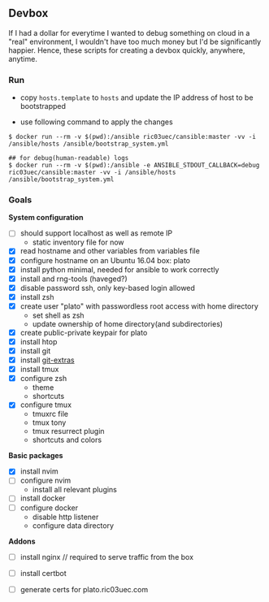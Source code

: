## Devbox

If I had a dollar for everytime I wanted to debug something on cloud in
a "real" environment, I wouldn't have too much money but I'd be significantly
happier.
Hence, these scripts for creating a devbox quickly, anywhere, anytime.

### Run
- copy `hosts.template` to `hosts` and update the IP address of host to be
  bootstrapped

- use following command to apply the changes

```
$ docker run --rm -v $(pwd):/ansible ric03uec/cansible:master -vv -i /ansible/hosts /ansible/bootstrap_system.yml
```

```
## for debug(human-readable) logs
$ docker run --rm -v $(pwd):/ansible -e ANSIBLE_STDOUT_CALLBACK=debug ric03uec/cansible:master -vv -i /ansible/hosts /ansible/bootstrap_system.yml
```

### Goals

**System configuration**

- [ ] should support localhost as well as remote IP
    - static inventory file for now
- [x] read hostname and other variables from variables file
- [x] configure hostname on an Ubuntu 16.04 box: plato
- [x] install python minimal, needed for ansible to work correctly
- [x] install and rng-tools (haveged?)
- [x] disable password ssh, only key-based login allowed
- [x] install zsh
- [x] create user "plato" with passwordless root access with home directory
    - set shell as zsh
    - update ownership of home directory(and subdirectories)
- [x] create public-private keypair for plato
- [x] install htop
- [x] install git
- [x] install [git-extras](https://github.com/tj/git-extras/blob/master/Installation.md)
- [x] install tmux
- [x] configure zsh
    - theme
    - shortcuts
- [x] configure tmux
    - tmuxrc file
    - tmux tony
    - tmux resurrect plugin
    - shortcuts and colors

**Basic packages**
- [x] install nvim
- [  ] configure nvim
    - install all relevant plugins
- [  ] install docker
- [  ] configure docker
    - disable http listener
    - configure data directory

**Addons**
- [  ] install nginx // required to serve traffic from the box
- [  ] install certbot
- [  ] generate certs for plato.ric03uec.com

